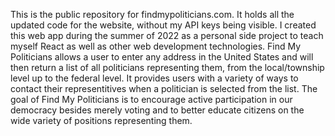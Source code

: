 This is the public repository for findmypoliticians.com.  It holds all the updated code for the website, without my API keys being visible.  I created this web app during the summer of 2022 as a personal side project to teach myself React as well as other web development technologies.  Find My Politicians allows a user to enter any address in the United States and will then return a list of all politicians representing them, from the local/township level up to the federal level.  It provides users with a variety of ways to contact their representitives when a politician is selected from the list.  The goal of Find My Politicians is to encourage active participation in our democracy besides merely voting and to better educate citizens on the wide variety of positions representing them.
